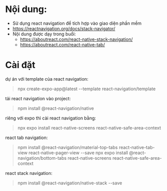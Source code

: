 # Nội dung: 
- Sử dụng react navigation để tích hợp vào giao diện phần mềm
- https://reactnavigation.org/docs/stack-navigator/
- Nội dung được dạy trong buổi:
    - https://aboutreact.com/react-native-stack-navigation/
    - https://aboutreact.com/react-native-tab/
# Cài đặt 

dự án với template của react navigation: 

> npx create-expo-app@latest --template react-navigation/template

tải react navigation vào project: 

> npm install @react-navigation/native

riêng với expo thì cài react navigation bằng: 

> npx expo install react-native-screens react-native-safe-area-context

react tab navigation:

>npm install @react-navigation/material-top-tabs react-native-tab-view react-native-pager-view --save
> npx expo install @react-navigation/bottom-tabs react-native-screens react-native-safe-area-context

react stack navigation:

> npm install @react-navigation/native-stack --save


